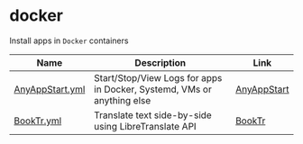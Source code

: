 # docker
Install apps in `Docker` containers

| Name | Description | Link |
| ------ | ------ | ------ | 
| [AnyAppStart.yml](AnyAppStart.yml) | Start/Stop/View Logs for apps in Docker, Systemd, VMs or anything else | [AnyAppStart](https://github.com/aceberg/AnyAppStart) |
| [BookTr.yml](BookTr.yml) | Translate text side-by-side using LibreTranslate API | [BookTr](https://github.com/aceberg/BookTr) |



